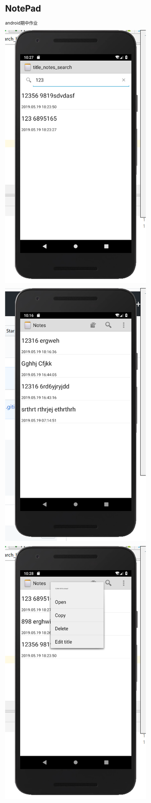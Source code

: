 # NotePad
android期中作业

![image](https://github.com/lljjy/NotePad/blob/master/pictures/1.png)

![image](https://github.com/lljjy/NotePad/blob/master/pictures/2.png)

![image](https://github.com/lljjy/NotePad/blob/master/pictures/3.png)
